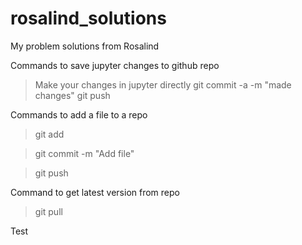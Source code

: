# rosalind_solutions

My problem solutions from Rosalind

Commands to save jupyter changes to github repo
> Make your changes in jupyter directly
> git commit -a -m "made changes"
> git push
>

Commands to add a file to a repo

>git add <filename>

>git commit -m "Add file"

>git push

Command to get latest version from repo

>git pull

Test
